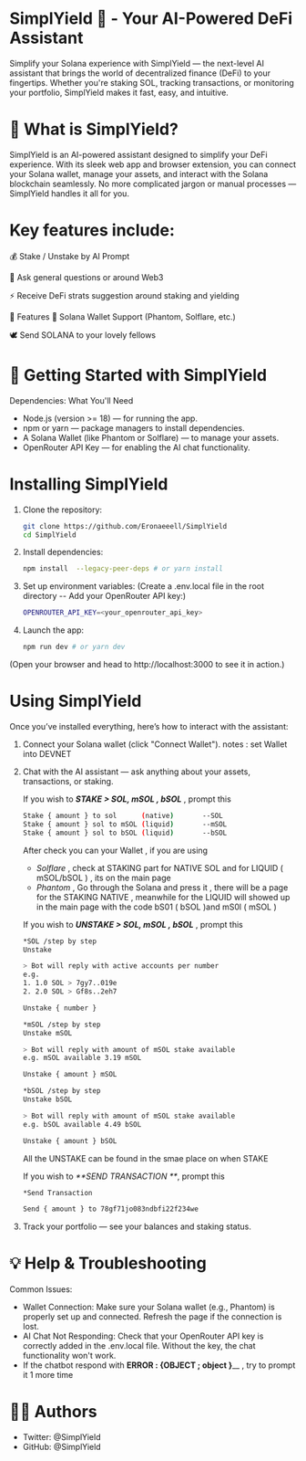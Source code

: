 # SimplYield 🚀 - Your AI-Powered DeFi Assistant
Simplify your Solana experience with SimplYield — the next-level AI assistant that brings the world of decentralized finance (DeFi) to your fingertips. Whether you're staking SOL, tracking transactions, or monitoring your portfolio, SimplYield makes it fast, easy, and intuitive.

# 🌟 What is SimplYield?
SimplYield is an AI-powered assistant designed to simplify your DeFi experience. With its sleek web app and browser extension, you can connect your Solana wallet, manage your assets, and interact with the Solana blockchain seamlessly. No more complicated jargon or manual processes — SimplYield handles it all for you.
# Key features include:
💰 Stake / Unstake by AI Prompt

🤖 Ask general questions or around Web3 

⚡ Receive DeFi strats suggestion around staking and yielding 

🚀 Features
🔗 Solana Wallet Support (Phantom, Solflare, etc.)

🕊️ Send SOLANA to your lovely fellows

# 🚀 Getting Started with SimplYield
Dependencies: What You'll Need
* Node.js (version >= 18) — for running the app.
* npm or yarn — package managers to install dependencies.
* A Solana Wallet (like Phantom or Solflare) — to manage your assets.
* OpenRouter API Key — for enabling the AI chat functionality.

# Installing SimplYield
1.  Clone the repository:

    ```bash
    git clone https://github.com/Eronaeeell/SimplYield
    cd SimplYield
    ```

2.  Install dependencies:

    ```bash
    npm install  --legacy-peer-deps # or yarn install
    ```

3. Set up environment variables:
   (Create a .env.local file in the root directory -- Add your OpenRouter API key:)

    ```bash
    OPENROUTER_API_KEY=<your_openrouter_api_key>
    ```

4. Launch the app:

    ```bash
    npm run dev # or yarn dev
    ```
  (Open your browser and head to http://localhost:3000 to see it in action.)

# Using SimplYield
Once you’ve installed everything, here’s how to interact with the assistant:

1. Connect your Solana wallet (click "Connect Wallet").
   notes : set Wallet into DEVNET
   
2. Chat with the AI assistant — ask anything about your assets, transactions, or staking.

   If you wish to ***STAKE > SOL, mSOL , bSOL*** , prompt this
   ```bash
   Stake { amount } to sol      (native)       --SOL
   Stake { amount } sol to mSOL (liquid)       --mSOL
   Stake { amount } sol to bSOL (liquid)       --bSOL
   ```
   After check you can your Wallet , if you are using
   - _Solflare_ , check at STAKING part for NATIVE SOL and for LIQUID ( mSOL/bSOL ) , its on the main page
   - _Phantom_  , Go through the Solana and press it , there will be a page for the STAKING NATIVE , meanwhile for the LIQUID will showed up in the main page with the code bS01 ( bSOL )and mS0l ( mSOL )
   
   If you wish to ***UNSTAKE > SOL, mSOL , bSOL*** , prompt this 
   ```bash
   *SOL /step by step
   Unstake
   
   > Bot will reply with active accounts per number
   e.g.
   1. 1.0 SOL > 7gy7..019e
   2. 2.0 SOL > Gf8s..2eh7
   
   Unstake { number }
   ```
   
   ```bash
   *mSOL /step by step
   Unstake mSOL
   
   > Bot will reply with amount of mSOL stake available
   e.g. mSOL available 3.19 mSOL
   
   Unstake { amount } mSOL
   ```
   
   ```bash
   *bSOL /step by step
   Unstake bSOL
   
   > Bot will reply with amount of mSOL stake available
   e.g. bSOL available 4.49 bSOL
   
   Unstake { amount } bSOL
   ```

   All the UNSTAKE can be found in the smae place on when STAKE

   If you wish to _**SEND TRANSACTION **_, prompt this

   ```bash
   *Send Transaction

   Send { amount } to 78gf71jo083ndbfi22f234we
   
   
4. Track your portfolio — see your balances and staking status.

# 💡 Help & Troubleshooting
Common Issues:
* Wallet Connection: Make sure your Solana wallet (e.g., Phantom) is properly set up and connected. Refresh the page if the connection is lost.
* AI Chat Not Responding: Check that your OpenRouter API key is correctly added in the .env.local file. Without the key, the chat functionality won't work.
* If the chatbot respond with **ERROR : {OBJECT ; object }**__ , try to prompt it 1 more time

# 👨‍💻 Authors
* Twitter: @SimplYield
* GitHub: @SimplYield
